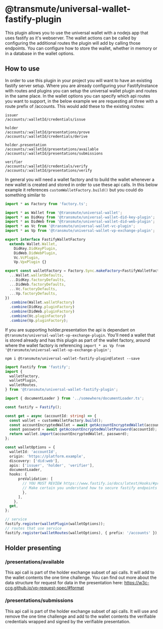 # @transmute/universal-wallet-fastify-plugin

This plugin allows you to use the universal wallet with a nodejs app that uses fastify as it's webserver. The wallet actions can be called by configuring the additional routes the plugin will add by calling those endpoints. You can configure how to store the wallet, whether in memory or in a database in the wallet options.

## How to use

In order to use this plugin in your project you will want to have an existing fastify server setup. Where you are already configuring your FastifyInstance with routes and plugins you can setup the universal wallet plugin and routes in the same place. In the wallet options you can specify which api routes you want to support, in the below example we are requesting all three with a route prefix of /accounts. This would add these to the existing routes:

```
issuer
/accounts/:walletId/credentials/issue

holder
/accounts/:walletId/presentations/prove
/accounts/:walletId/credentials/derive

holder.presentation
/accounts/:walletId/presentations/available
/accounts/:walletId/presentations/submissions

verifier
/accounts/:walletId/credentials/verify
/accounts/:walletId/presentations/verify
```

In general you will need a wallet factory and to build the wallet whenever a new wallet is created and stored in order to use these api calls. In this below example it references `customWalletFactory.build()` but you could do something similar to

```ts
import * as Factory from 'factory.ts';

import * as Wallet from '@transmute/universal-wallet';
import * as DidKey from '@transmute/universal-wallet-did-key-plugin';
import * as DidWeb from '@transmute/universal-wallet-did-web-plugin';
import * as Vc from '@transmute/universal-wallet-vc-plugin';
import * as Vp from '@transmute/universal-wallet-vp-exchange-plugin';

export interface FastifyWalletFactory
  extends Wallet.Wallet,
    DidKey.DidKeyPlugin,
    DidWeb.DidWebPlugin,
    Vc.VcPlugin,
    Vp.VpxPlugin {}

export const walletFactory = Factory.Sync.makeFactory<FastifyWalletFactory>({
  ...Wallet.walletDefaults,
  ...DidKey.factoryDefaults,
  ...DidWeb.factoryDefaults,
  ...Vc.factoryDefaults,
  ...Vp.factoryDefaults,
})
  .combine(Wallet.walletFactory)
  .combine(DidKey.pluginFactory)
  .combine(DidWeb.pluginFactory)
  .combine(Vc.pluginFactory)
  .combine(Vp.pluginFactory);
```

If you are supporting holder.presentation the api is dependant on `@transmute/universal-wallet-vp-exchange-plugin`. You'll need a wallet that is stored already and has this plugin as part of the wallet factory, around where the wallet factory is referencing `import * as Vp from '@transmute/universal-wallet-vp-exchange-plugin';`

```
npm i @transmute/universal-wallet-fastify-plugin@latest --save
```

```ts
import Fastify from 'fastify';
import {
  walletFactory,
  walletPlugin,
  walletRoutes,
} from '@transmute/universal-wallet-fastify-plugin';

import { documentLoader } from '../somewhere/documentLoader.ts';

const fastify = Fastify();

const get = async (accountId: string) => {
  const wallet = customWalletFactory.build();
  const accountEncryptedWallet = await getAccountEncryptedWallet(accountId);
  const password = await getAccountEncryptedWalletPassword(accountId);
  return wallet.import(accountEncryptedWallet, password);
};

const walletOptions = {
  walletId: 'accountId',
  origin: 'https://platform.example',
  discovery: ['did:web'],
  apis: ['issuer', 'holder', 'verifier'],
  documentLoader,
  hooks: {
      preValidation: [
        // YOU MUST REVIEW https://www.fastify.io/docs/latest/Hooks/#prevalidation
        // Make certain you understand how to secure fastify endpoints before using this plugin.
        },
      ],
    },
  get,
};

// service
fastify.register(walletPlugin(walletOptions));
// routes that use service
fastify.register(walletRoutes(walletOptions), { prefix: '/accounts' });
```

## Holder presenting

### /presentations/available

This api call is part of the holder exchange subset of api calls. It will add to the wallet contents the one time challenge. You can find out more about the data structure for request for data in the presentation here:
https://w3c-ccg.github.io/vp-request-spec/#format

### /presentations/submissions

This api call is part of the holder exchange subset of api calls. It will use and remove the one time challenge and add to the wallet contents the verifiable credentials wrapped and signed by the verifiable presentation.
